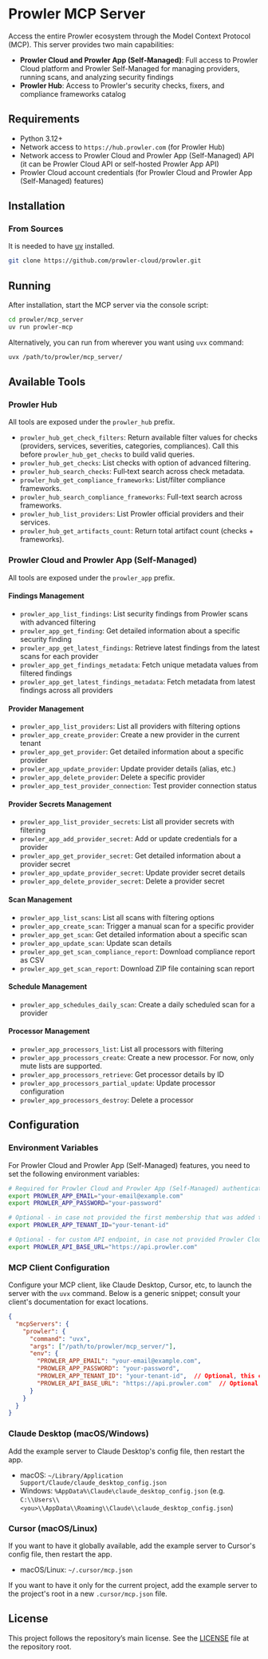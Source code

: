 # Prowler MCP Server

Access the entire Prowler ecosystem through the Model Context Protocol (MCP). This server provides two main capabilities:

- **Prowler Cloud and Prowler App (Self-Managed)**: Full access to Prowler Cloud platform and Prowler Self-Managed for managing providers, running scans, and analyzing security findings
- **Prowler Hub**: Access to Prowler's security checks, fixers, and compliance frameworks catalog


## Requirements

- Python 3.12+
- Network access to `https://hub.prowler.com` (for Prowler Hub)
- Network access to Prowler Cloud and Prowler App (Self-Managed) API (it can be Prowler Cloud API or self-hosted Prowler App API)
- Prowler Cloud account credentials (for Prowler Cloud and Prowler App (Self-Managed) features)

## Installation

### From Sources

It is needed to have [uv](https://docs.astral.sh/uv/) installed.

```bash
git clone https://github.com/prowler-cloud/prowler.git
```

## Running

After installation, start the MCP server via the console script:

```bash
cd prowler/mcp_server
uv run prowler-mcp
```

Alternatively, you can run from wherever you want using `uvx` command:

```bash
uvx /path/to/prowler/mcp_server/
```

## Available Tools

### Prowler Hub

All tools are exposed under the `prowler_hub` prefix.

- `prowler_hub_get_check_filters`: Return available filter values for checks (providers, services, severities, categories, compliances). Call this before `prowler_hub_get_checks` to build valid queries.
- `prowler_hub_get_checks`: List checks with option of advanced filtering.
- `prowler_hub_search_checks`: Full‑text search across check metadata.
- `prowler_hub_get_compliance_frameworks`: List/filter compliance frameworks.
- `prowler_hub_search_compliance_frameworks`: Full-text search across frameworks.
- `prowler_hub_list_providers`: List Prowler official providers and their services.
- `prowler_hub_get_artifacts_count`: Return total artifact count (checks + frameworks).

### Prowler Cloud and Prowler App (Self-Managed)

All tools are exposed under the `prowler_app` prefix.

#### Findings Management
- `prowler_app_list_findings`: List security findings from Prowler scans with advanced filtering
- `prowler_app_get_finding`: Get detailed information about a specific security finding
- `prowler_app_get_latest_findings`: Retrieve latest findings from the latest scans for each provider
- `prowler_app_get_findings_metadata`: Fetch unique metadata values from filtered findings
- `prowler_app_get_latest_findings_metadata`: Fetch metadata from latest findings across all providers

#### Provider Management
- `prowler_app_list_providers`: List all providers with filtering options
- `prowler_app_create_provider`: Create a new provider in the current tenant
- `prowler_app_get_provider`: Get detailed information about a specific provider
- `prowler_app_update_provider`: Update provider details (alias, etc.)
- `prowler_app_delete_provider`: Delete a specific provider
- `prowler_app_test_provider_connection`: Test provider connection status

#### Provider Secrets Management
- `prowler_app_list_provider_secrets`: List all provider secrets with filtering
- `prowler_app_add_provider_secret`: Add or update credentials for a provider
- `prowler_app_get_provider_secret`: Get detailed information about a provider secret
- `prowler_app_update_provider_secret`: Update provider secret details
- `prowler_app_delete_provider_secret`: Delete a provider secret

#### Scan Management
- `prowler_app_list_scans`: List all scans with filtering options
- `prowler_app_create_scan`: Trigger a manual scan for a specific provider
- `prowler_app_get_scan`: Get detailed information about a specific scan
- `prowler_app_update_scan`: Update scan details
- `prowler_app_get_scan_compliance_report`: Download compliance report as CSV
- `prowler_app_get_scan_report`: Download ZIP file containing scan report

#### Schedule Management
- `prowler_app_schedules_daily_scan`: Create a daily scheduled scan for a provider

#### Processor Management
- `prowler_app_processors_list`: List all processors with filtering
- `prowler_app_processors_create`: Create a new processor. For now, only mute lists are supported.
- `prowler_app_processors_retrieve`: Get processor details by ID
- `prowler_app_processors_partial_update`: Update processor configuration
- `prowler_app_processors_destroy`: Delete a processor

## Configuration

### Environment Variables

For Prowler Cloud and Prowler App (Self-Managed) features, you need to set the following environment variables:

```bash
# Required for Prowler Cloud and Prowler App (Self-Managed) authentication
export PROWLER_APP_EMAIL="your-email@example.com"
export PROWLER_APP_PASSWORD="your-password"

# Optional - in case not provided the first membership that was added to the user will be used. This can be found as `Organization ID` in your User Profile in Prowler App
export PROWLER_APP_TENANT_ID="your-tenant-id"

# Optional - for custom API endpoint, in case not provided Prowler Cloud API will be used
export PROWLER_API_BASE_URL="https://api.prowler.com"
```

### MCP Client Configuration

Configure your MCP client, like Claude Desktop, Cursor, etc, to launch the server with the `uvx` command. Below is a generic snippet; consult your client's documentation for exact locations.

```json
{
  "mcpServers": {
    "prowler": {
      "command": "uvx",
      "args": ["/path/to/prowler/mcp_server/"],
      "env": {
        "PROWLER_APP_EMAIL": "your-email@example.com",
        "PROWLER_APP_PASSWORD": "your-password",
        "PROWLER_APP_TENANT_ID": "your-tenant-id",  // Optional, this can be found as `Organization ID` in your User Profile in Prowler App
        "PROWLER_API_BASE_URL": "https://api.prowler.com"  // Optional
      }
    }
  }
}
```

### Claude Desktop (macOS/Windows)

Add the example server to Claude Desktop's config file, then restart the app.

- macOS: `~/Library/Application Support/Claude/claude_desktop_config.json`
- Windows: `%AppData%\Claude\claude_desktop_config.json` (e.g. `C:\\Users\\<you>\\AppData\\Roaming\\Claude\\claude_desktop_config.json`)

### Cursor (macOS/Linux)

If you want to have it globally available, add the example server to Cursor's config file, then restart the app.

- macOS/Linux: `~/.cursor/mcp.json`

If you want to have it only for the current project, add the example server to the project's root in a new `.cursor/mcp.json` file.

## License

This project follows the repository’s main license. See the [LICENSE](../LICENSE) file at the repository root.

